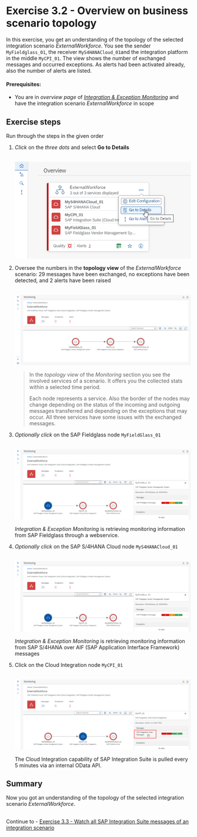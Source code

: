 # Exercise 3.2 - Overview on business scenario topology

In this exercise, you get an understanding of the topology of the selected integration scenario *ExternalWorkforce*. You see the sender `MyFieldglass_01`, the receiver `MyS4HANACloud_01`and the integration platform in the middle `MyCPI_01`. The view shows the number of exchanged messages and occurred exceptions. As alerts had been activated already, also the number of alerts are listed.

#### Prerequisites:

- You are in *overview page* of [*Integration & Exception Monitoring*](https://teched22-cloudalm-003.eu10.alm.cloud.sap/shell/run?sap-ui-app-id=com.sap.crun.imapp.ui#/Home) and have the integration scenario *ExternalWorkforce* in scope

## Exercise steps

Run through the steps in the given order

1.	*Click* on the *three dots* and select **Go to Details** 

    <br>![](/exercises/ex3/images/IMOverviewSwitchToDetails.png) 

2.	Oversee the numbers in the **topology view** of the *ExternalWorkforce* scenario: 29 messages have been exchanged, no exceptions have been detected, and 2 alerts have been raised

    <br>![](/exercises/ex3/images/IMWorkforceTopology.png) 

    >
    > In the *topology view* of the *Monitoring* section you see the involved services of a scenario. It offers you the collected stats within a selected time period.
    >
    > Each node represents a service. Also the border of the nodes may change depending on the status of the incoming and outgoing messages transferred and depending on the exceptions that may occur. All three services have some issues with the exchanged messages.
    >

3.	*Optionally* *click* on the SAP Fieldglass node `MyFieldGlass_01`

    <br>![](/exercises/ex3/images/IMWorkforceTopoFieldglass.png) 

    *Integration & Exception Monitoring* is retrieving monitoring information from SAP Fieldglass through a webservice.

4.	*Optionally* *click* on the SAP S/4HANA Cloud node `MyS4HANACloud_01`

    <br>![](/exercises/ex3/images/IMWorkforceTopoFieldglass.png) 

    *Integration & Exception Monitoring* is retrieving monitoring information from SAP S/4HANA over AIF (SAP Application Interface Framework) messages

5.	Click on the Cloud Integration node `MyCPI_01`

    <br>![](/exercises/ex3/images/IMWorkforceTopoCPI.png) 
   
    The Cloud Integration capability of SAP Integration Suite is pulled every 5 minutes via an internal OData API. 

## Summary

Now you got an understanding of the topology of the selected integration scenario *ExternalWorkforce*.

<br>Continue to - [Exercise 3.3 - Watch all SAP Integration Suite messages of an integration scenario](/exercises/ex3/ex33/)
